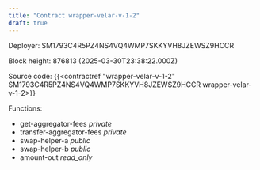 ```yaml
---
title: "Contract wrapper-velar-v-1-2"
draft: true
---
```

Deployer: SM1793C4R5PZ4NS4VQ4WMP7SKKYVH8JZEWSZ9HCCR


 



Block height: 876813 (2025-03-30T23:38:22.000Z)

Source code: {{<contractref "wrapper-velar-v-1-2" SM1793C4R5PZ4NS4VQ4WMP7SKKYVH8JZEWSZ9HCCR wrapper-velar-v-1-2>}}

Functions:

* get-aggregator-fees _private_
* transfer-aggregator-fees _private_
* swap-helper-a _public_
* swap-helper-b _public_
* amount-out _read_only_
